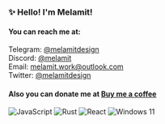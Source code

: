 
### ✨ Hello! I'm Melamit!
#### You can reach me at:</strong>
Telegram: [@melamitdesign](https://t.me/melamitdesign)</br>
Discord: [@melamit](https://discordapp.com/users/717034948036526180)</br>
Email: melamit.work@outlook.com</br>
Twitter: [@melamitdesign](https://x.com/melamitdesign)</br>
#### Also you can donate me at [Buy me a coffee](https://www.buymeacoffee.com/leominerdev)
![JavaScript](https://img.shields.io/badge/JavaScript-F7DF1E?style=for-the-badge&logo=JavaScript&logoColor=000000)  ![Rust](https://img.shields.io/badge/Rust-000000?style=for-the-badge&logo=Rust&logoColor=FFFFFF) ![React](https://img.shields.io/badge/React-61DAFB?style=for-the-badge&logo=React&logoColor=000000) <img src="https://img.shields.io/badge/Windows 11-0078D4?style=for-the-badge&logo=Windows 11&logoColor=FFFFFF" alt="Windows 11">
